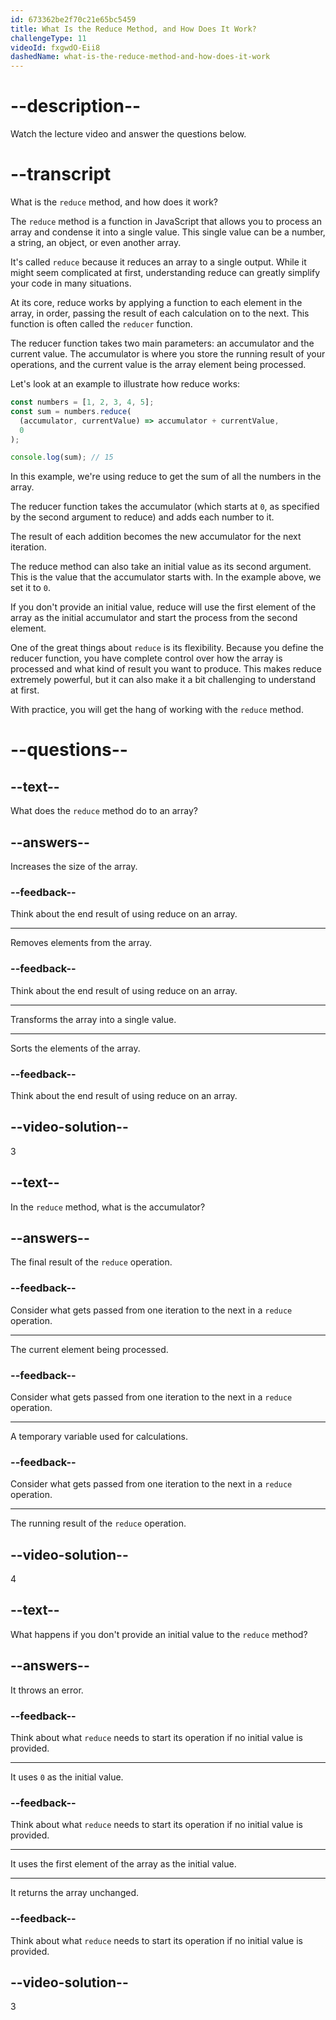 ```yaml
---
id: 673362be2f70c21e65bc5459
title: What Is the Reduce Method, and How Does It Work?
challengeType: 11
videoId: fxgwdO-Eii8
dashedName: what-is-the-reduce-method-and-how-does-it-work
---
```


# --description--

Watch the lecture video and answer the questions below.

# --transcript

What is the `reduce` method, and how does it work?

The `reduce` method is a function in JavaScript that allows you to process an array and condense it into a single value. This single value can be a number, a string, an object, or even another array.

It's called `reduce` because it reduces an array to a single output. While it might seem complicated at first, understanding reduce can greatly simplify your code in many situations.

At its core, reduce works by applying a function to each element in the array, in order, passing the result of each calculation on to the next. This function is often called the `reducer` function.

The reducer function takes two main parameters: an accumulator and the current value. The accumulator is where you store the running result of your operations, and the current value is the array element being processed.

Let's look at an example to illustrate how reduce works:

```js
const numbers = [1, 2, 3, 4, 5];
const sum = numbers.reduce(
  (accumulator, currentValue) => accumulator + currentValue,
  0
);

console.log(sum); // 15
```

In this example, we're using reduce to get the sum of all the numbers in the array.

The reducer function takes the accumulator (which starts at `0`, as specified by the second argument to reduce) and adds each number to it.

The result of each addition becomes the new accumulator for the next iteration.

The reduce method can also take an initial value as its second argument. This is the value that the accumulator starts with. In the example above, we set it to `0`.

If you don't provide an initial value, reduce will use the first element of the array as the initial accumulator and start the process from the second element.

One of the great things about `reduce` is its flexibility. Because you define the reducer function, you have complete control over how the array is processed and what kind of result you want to produce. This makes reduce extremely powerful, but it can also make it a bit challenging to understand at first.

With practice, you will get the hang of working with the `reduce` method.

# --questions--

## --text--

What does the `reduce` method do to an array?

## --answers--

Increases the size of the array.

### --feedback--

Think about the end result of using reduce on an array.

---

Removes elements from the array.

### --feedback--

Think about the end result of using reduce on an array.

---

Transforms the array into a single value.

---

Sorts the elements of the array.

### --feedback--

Think about the end result of using reduce on an array.

## --video-solution--

3

## --text--

In the `reduce` method, what is the accumulator?

## --answers--

The final result of the `reduce` operation.

### --feedback--

Consider what gets passed from one iteration to the next in a `reduce` operation.

---

The current element being processed.

### --feedback--

Consider what gets passed from one iteration to the next in a `reduce` operation.

---

A temporary variable used for calculations.

### --feedback--

Consider what gets passed from one iteration to the next in a `reduce` operation.

---

The running result of the `reduce` operation.

## --video-solution--

4

## --text--

What happens if you don't provide an initial value to the `reduce` method?

## --answers--

It throws an error.

### --feedback--

Think about what `reduce` needs to start its operation if no initial value is provided.

---

It uses `0` as the initial value.

### --feedback--

Think about what `reduce` needs to start its operation if no initial value is provided.

---

It uses the first element of the array as the initial value.

---

It returns the array unchanged.

### --feedback--

Think about what `reduce` needs to start its operation if no initial value is provided.

## --video-solution--

3
